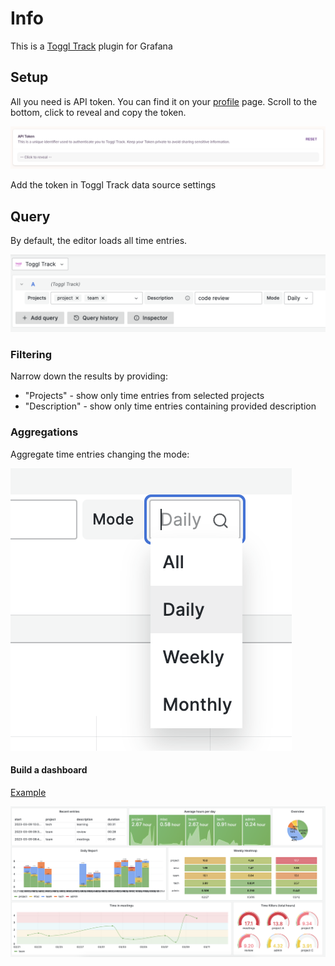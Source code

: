 # Info

This is a [Toggl Track](https://track.toggl.com/) plugin for Grafana

## Setup

All you need is API token. You can find it on your [profile](https://track.toggl.com/profile) page. Scroll to the bottom, click to reveal and copy the token.

![Toggl Track API Token](https://raw.githubusercontent.com/ifrost/ifrost-toggltrack-datasource/main/src/img/toggl-api-token.png)

Add the token in Toggl Track data source settings

## Query

By default, the editor loads all time entries. 

![Toggl Track Query Editor](https://raw.githubusercontent.com/ifrost/ifrost-toggltrack-datasource/main/src/img/editor.png)

### Filtering

Narrow down the results by providing:

  * "Projects" - show only time entries from selected projects 
  * "Description" - show only time entries containing provided description

### Aggregations

Aggregate time entries changing the mode:

![Toggl Track Query Editor modes](https://raw.githubusercontent.com/ifrost/ifrost-toggltrack-datasource/main/src/img/modes.png)

#### Build a dashboard

[Example](https://raw.githubusercontent.com/ifrost/ifrost-toggltrack-datasource/main/src/data/dashboard.json)

![Toggl Track Query Editor modes](https://raw.githubusercontent.com/ifrost/ifrost-toggltrack-datasource/main/src/img/dashboard.png)
